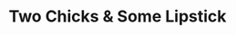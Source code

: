 ---
title: "Two Chicks & Some Lipstick"
url: /etobicoke/two-chicks-and-some-lipstick/
shop: beauty
---